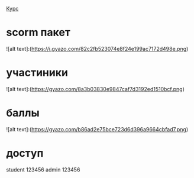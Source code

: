 [Курс](https://course456.moodlecloud.com/login/index.php)

# scorm пакет
![alt text]:(https://i.gyazo.com/82c2fb523074e8f24e199ac7172d498e.png)

# участиники
![alt text]:(https://gyazo.com/8a3b03830e9847caf7d3192ed1510bcf.png)

# баллы
![alt text]:(https://gyazo.com/b86ad2e75bce723d6d396a9664cbfad7.png)

# доступ
student 123456
admin 123456

